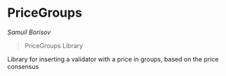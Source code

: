# PriceGroups

*Samuil Borisov*

> PriceGroups Library

Library for inserting a validator with a price in groups, based on the price consensus





